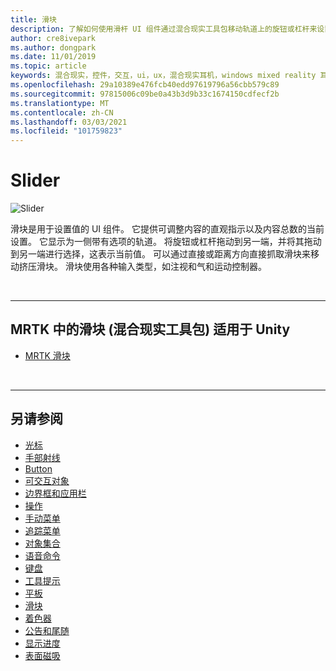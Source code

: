 ```yaml
---
title: 滑块
description: 了解如何使用滑杆 UI 组件通过混合现实工具包移动轨道上的旋钮或杠杆来设置值。
author: cre8ivepark
ms.author: dongpark
ms.date: 11/01/2019
ms.topic: article
keywords: 混合现实，控件，交互，ui，ux，混合现实耳机，windows mixed reality 耳机，虚拟现实耳机，HoloLens，滑杆，MRTK，混合现实工具包
ms.openlocfilehash: 29a10389e476fcb40edd97619796a56cbb579c89
ms.sourcegitcommit: 97815006c09be0a43b3d9b33c1674150cdfecf2b
ms.translationtype: MT
ms.contentlocale: zh-CN
ms.lasthandoff: 03/03/2021
ms.locfileid: "101759823"
---
```

# <a name="slider"></a>Slider

![Slider](images/UX_Hero_Slider.jpg)

滑块是用于设置值的 UI 组件。 它提供可调整内容的直观指示以及内容总数的当前设置。 它显示为一侧带有选项的轨道。 将旋钮或杠杆拖动到另一端，并将其拖动到另一端进行选择，这表示当前值。 可以通过直接或距离方向直接抓取滑块来移动挤压滑块。 滑块使用各种输入类型，如注视和气和运动控制器。

<br>

---

## <a name="slider-in-mrtk-mixed-reality-toolkit-for-unity"></a>MRTK 中的滑块 (混合现实工具包) 适用于 Unity

* [MRTK 滑块](https://docs.microsoft.com/windows/mixed-reality/mrtk-docs/features/ux-building-blocks/sliders.md)

<br>

---

## <a name="see-also"></a>另请参阅

* [光标](cursors.md)
* [手部射线](point-and-commit.md)
* [Button](button.md)
* [可交互对象](interactable-object.md)
* [边界框和应用栏](app-bar-and-bounding-box.md)
* [操作](direct-manipulation.md)
* [手动菜单](hand-menu.md)
* [追踪菜单](near-menu.md)
* [对象集合](object-collection.md)
* [语音命令](voice-input.md)
* [键盘](keyboard.md)
* [工具提示](tooltip.md)
* [平板](slate.md)
* [滑块](slider.md)
* [着色器](shader.md)
* [公告和尾随](billboarding-and-tag-along.md)
* [显示进度](progress.md)
* [表面磁吸](surface-magnetism.md)
